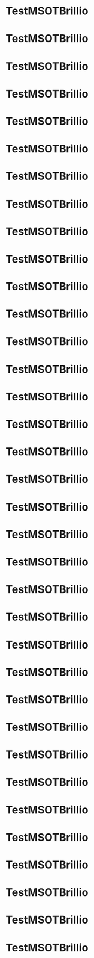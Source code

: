 # TestMSOTBrillio
# TestMSOTBrillio
# TestMSOTBrillio
# TestMSOTBrillio
# TestMSOTBrillio
# TestMSOTBrillio
# TestMSOTBrillio
# TestMSOTBrillio
# TestMSOTBrillio
# TestMSOTBrillio
# TestMSOTBrillio
# TestMSOTBrillio
# TestMSOTBrillio
# TestMSOTBrillio
# TestMSOTBrillio
# TestMSOTBrillio
# TestMSOTBrillio
# TestMSOTBrillio
# TestMSOTBrillio
# TestMSOTBrillio
# TestMSOTBrillio
# TestMSOTBrillio
# TestMSOTBrillio
# TestMSOTBrillio
# TestMSOTBrillio
# TestMSOTBrillio
# TestMSOTBrillio
# TestMSOTBrillio
# TestMSOTBrillio
# TestMSOTBrillio
# TestMSOTBrillio
# TestMSOTBrillio
# TestMSOTBrillio
# TestMSOTBrillio
# TestMSOTBrillio
